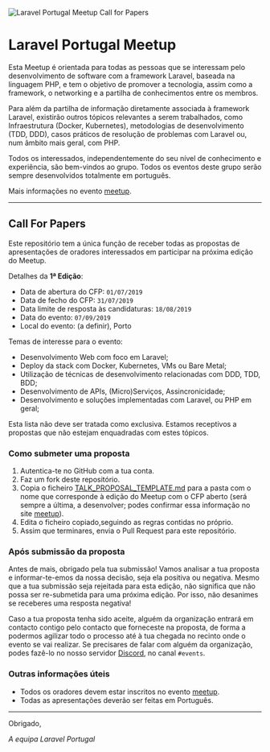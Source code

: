 ![Laravel Portugal Meetup Call for Papers](https://raw.githubusercontent.com/laravel-portugal/meetup/master/assets/Laravel-Portugal-Logo.png)

# Laravel Portugal Meetup

Esta Meetup é orientada para todas as pessoas que se interessam pelo desenvolvimento de software com a framework Laravel, baseada na linguagem PHP, e tem o objetivo de promover a tecnologia, assim como a framework, o networking e a partilha de conhecimentos entre os membros.

Para além da partilha de informação diretamente associada à framework Laravel, existirão outros tópicos relevantes a serem trabalhados, como Infraestrutura (Docker, Kubernetes), metodologias de desenvolvimento (TDD, DDD), casos práticos de resolução de problemas com Laravel ou, num âmbito mais geral, com PHP.

Todos os interessados, independentemente do seu nível de conhecimento e experiência, são bem-vindos ao grupo. Todos os eventos deste grupo serão sempre desenvolvidos totalmente em português.

Mais informações no evento [meetup](https://www.meetup.com/pt-BR/Laravel-Portugal/).

---

## Call For Papers

Este repositório tem a única função de receber todas as propostas de apresentações de oradores interessados em participar na próxima edição do Meetup.

Detalhes da **1ª Edição**:
- Data de abertura do CFP: `01/07/2019`
- Data de fecho do CFP: `31/07/2019`
- Data limite de resposta às candidaturas: `18/08/2019`
- Data do evento: `07/09/2019`
- Local do evento: (a definir), Porto

Temas de interesse para o evento:
- Desenvolvimento Web com foco em Laravel;
- Deploy da stack com Docker, Kubernetes, VMs ou Bare Metal;
- Utilização de técnicas de desenvolvimento relacionadas com DDD, TDD, BDD;
- Desenvolvimento de APIs, (Micro)Serviços, Assincronicidade;
- Desenvolvimento e soluções implementadas com Laravel, ou PHP em geral;

Esta lista não deve ser tratada como exclusiva. Estamos receptivos a propostas que não estejam enquadradas com estes tópicos.

### Como submeter uma proposta

1. Autentica-te no GitHub com a tua conta.
2. Faz um fork deste repositório.
3. Copia o ficheiro [TALK_PROPOSAL_TEMPLATE.md](./TALK_PROPOSAL_TEMPLATE.md) para a pasta com o nome que corresponde à edição do Meetup com o CFP aberto (será sempre a última, a desenvolver; podes confirmar essa informação no site [meetup](https://www.meetup.com/pt-BR/Laravel-Portugal/)).
4. Edita o ficheiro copiado,seguindo as regras contidas no próprio.
5. Assim que terminares, envia o Pull Request para este repositório.

### Após submissão da proposta

Antes de mais, obrigado pela tua submissão! Vamos analisar a tua proposta e informar-te-emos da nossa decisão, seja ela positiva ou negativa. Mesmo que a tua submissão seja rejeitada para esta edição, não significa que não possa ser re-submetida para uma próxima edição. Por isso, não desanimes se receberes uma resposta negativa!

Caso a tua proposta tenha sido aceite, alguém da organização entrará em contacto contigo pelo contacto que forneceste na proposta, de forma a podermos agilizar todo o processo até à tua chegada no recinto onde o evento se vai realizar. Se precisares de falar com alguém da organização, podes fazê-lo no nosso servidor [Discord](https://discord.gg/px7DFDb), no canal `#events`.

### Outras informações úteis

- Todos os oradores devem estar inscritos no evento [meetup](https://www.meetup.com/pt-BR/Laravel-Portugal/). 
- Todas as apresentações deverão ser feitas em Português.

---

Obrigado,

_A equipa Laravel Portugal_